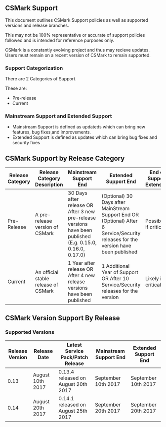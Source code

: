 ## CSMark Support
This document outlines CSMark Support policies as well as supported versions and release branches.

This may not be 100% representative or accurate of support policies followed and is intended for reference purposes only.

CSMark is a constantly evolving project and thus may recieve updates. Users must remain on a recent version of CSMark to remain supported. 

### Support Categorization
There are 2 Categories of Support.

These are:
* Pre-release
* Current

### Mainstream Support and Extended Support
* Mainstream Support is defined as updateds which can bring new features, bug fixes,and improvements.
* Extended Support is defined as updates which can bring bug fixes and security fixes

## CSMark Support by Release Category

| Release Category  | Release Category Description | Mainstream Support End     | Extended Support End | End of Support Extension|
|-------------------|------------------------------|--------------------------------|------------------------------|----------------|
| Pre-Release | A pre-release version of CSMark | 30 Days after release OR After 3 new pre-release versions have been published (E.g. 0.15.0, 0.16.0, 0.17.0) | (Optional) 30 Days after MainStream Support End OR (Optional) After 6 Service/Security releases for the version have been published | Possible if critical |
| Current | An official stable release of CSMark| 1 Year after release OR After 4 new release versions have been published | 1 Additional Year of Support OR After 10 Service/Security releases for the version | Likely if critical|

## CSMark Version Support By Release

### Supported Versions

| Release Version  |  Release Date | Latest Service Pack/Patch Release | Mainstream Support End | Extended Support End |
|-------------------|---------------|-------------------------|-------------------------|----------------|
| 0.13 | August 10th 2017 | 0.13.4 released on August 20th 2017 | September 10th 2017 | September 10th 2017 |
| 0.14 | August 20th 2017 | 0.14.1 released on August 25th 2017 | September 20th 2017 | September 20th 2017 |
